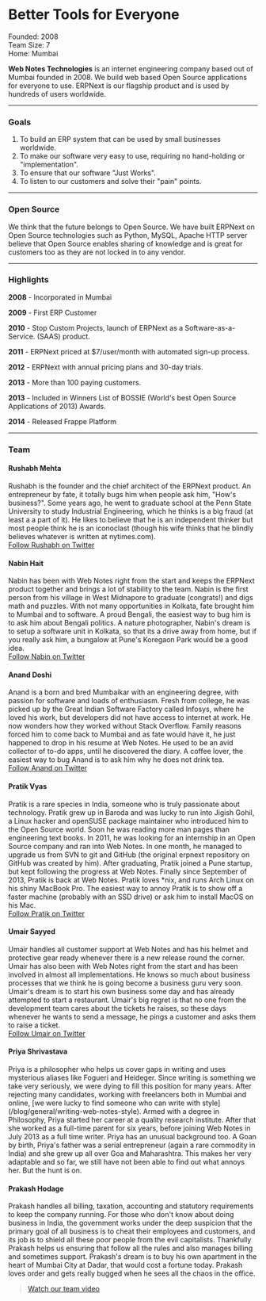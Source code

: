 # Better Tools for Everyone

<div class="well">
    <div class="row">
        <div class="col-xs-4"><i class="icon-calendar text-muted"></i> Founded: 2008</div>
        <div class="col-xs-4"><i class="icon-group text-muted"></i> Team Size: 7</div>
        <div class="col-xs-4"><i class="icon-map-marker text-muted"></i> Home: Mumbai</div>
    </div>
</div>

**Web Notes Technologies** is an internet engineering company based out of Mumbai founded in 2008. We build web based Open Source applications for everyone to use. ERPNext is our flagship product and is used by hundreds of users worldwide.

---

### Goals

1. To build an ERP system that can be used by small businesses worldwide.
1. To make our software very easy to use, requiring no hand-holding or "implementation".
1. To ensure that our software "Just Works".
1. To listen to our customers and solve their "pain" points.

---

### Open Source

We think that the future belongs to Open Source. We have built ERPNext on Open Source technologies such as Python, MySQL, Apache HTTP server believe that Open Source enables sharing of knowledge and is great for customers too as they are not locked in to any vendor.

---

### Highlights

**2008** - Incorporated in Mumbai

**2009** - First ERP Customer

**2010** - Stop Custom Projects, launch of ERPNext as a Software-as-a-Service. (SAAS) product.

**2011** - ERPNext priced at $7/user/month with automated sign-up process.

**2012** - ERPNext with annual pricing plans and 30-day trials.

**2013** - More than 100 paying customers.

**2013** - Included in Winners List of BOSSIE (World's best Open Source Applications of 2013) Awards.

**2014** - Released Frappe Platform

---

### Team

<div class="media">
	<div class="pull-left">
		<div class="media-object avatar avatar-large"
			style="background-image:url(/assets/frappe_io/images/webnotes/rushabh.gif)"></div>
	</div>
	<div class="media-body">
		<h4 class="media-heading">Rushabh Mehta</h4>
		Rushabh is the founder and the chief architect of the ERPNext product. An entrepreneur by fate, it totally bugs him when people ask him, "How's business?". Some years ago, he went to graduate school at the Penn State University to study Industrial Engineering, which he thinks is a big fraud (at least a a part of it). He likes to believe that he is an independent thinker but most people think he is an iconoclast (though his wife thinks that he blindly believes whatever is written at nytimes.com).
		<br><a href="http://twitter.com/rushabh_mehta"><i class="icon-twitter"></i> Follow Rushabh on Twitter</a>
	</div>
</div>
<div class="media">
	<div class="pull-left">
		<div class="media-object avatar avatar-large"
			style="background-image:url(/assets/frappe_io/images/webnotes/nabin.jpeg)"></div>
	</div>
	<div class="media-body">
		<h4 class="media-heading">Nabin Hait</h4>
		Nabin has been with Web Notes right from the start and keeps the ERPNext product together and brings a lot of stability to the team. Nabin is the first person from his village in West Midnapore to graduate (congrats!) and digs math and puzzles. With not many opportunities in Kolkata, fate brought him to Mumbai and to software. A proud Bengali, the easiest way to bug him is to ask him about Bengali politics. A nature photographer, Nabin's dream is to setup a software unit in Kolkata, so that its a drive away from home, but if you really ask him, a bungalow at Pune's Koregaon Park would be a good idea.
		<br><a href="http://twitter.com/nabinhait"><i class="icon-twitter"></i> Follow Nabin on Twitter</a>
	</div>
</div>
<div class="media">
	<div class="pull-left">
		<div class="media-object avatar avatar-large"
			style="background-image:url(/assets/frappe_io/images/webnotes/anand.jpg)"></div>
	</div>
	<div class="media-body">
		<h4 class="media-heading">Anand Doshi</h4>
		Anand is a born and bred Mumbaikar with an engineering degree, with passion for software and loads of enthusiasm. Fresh from college, he was picked up by the Great Indian Software Factory called Infosys, where he loved his work, but developers did not have access to internet at work. He now wonders how they worked without Stack Overflow. Family reasons forced him to come back to Mumbai and as fate would have it, he just happened to drop in his resume at Web Notes. He used to be an avid collector of to-do apps, until he discovered the diary. A coffee lover, the easiest way to bug Anand is to ask him why he does not drink tea.
		<br><a href="http://twitter.com/anandpdoshi"><i class="icon-twitter"></i> Follow Anand on Twitter</a>
	</div>
</div>
<div class="media">
	<div class="pull-left">
		<div class="media-object avatar avatar-large"
			style="background-image:url(/assets/frappe_io/images/webnotes/pratik.png)"></div>
	</div>
	<div class="media-body">
		<h4 class="media-heading">Pratik Vyas</h4>
		Pratik is a rare species in India, someone who is truly passionate about technology. Pratik grew up in Baroda and was lucky to run into Jigish Gohil, a Linux hacker and openSUSE package maintainer who introduced him to the Open Source world. Soon he was reading more man pages than engineering text books. In 2011, he was looking for an internship in an Open Source company and ran into Web Notes. In one month, he managed to upgrade us from SVN to git and GitHub (the original erpnext repository on GitHub was created by him). After graduating, Pratik joined a Pune startup, but kept following the progress at Web Notes. Finally since September of 2013, Pratik is back at Web Notes. Pratik loves *nix, and runs Arch Linux on his shiny MacBook Pro. The easiest way to annoy Pratik is to show off a faster machine (probably with an SSD drive) or ask him to install MacOS on his Mac.
		<br><a href="http://twitter.com/pdvyas"><i class="icon-twitter"></i> Follow Pratik on Twitter</a>
	</div>
</div>
<div class="media">
	<div class="pull-left">
		<div class="media-object avatar avatar-large"
			style="background-image:url(/assets/frappe_io/images/webnotes/umair.gif)"></div>
	</div>
	<div class="media-body">
		<h4 class="media-heading">Umair Sayyed</h4>
		Umair handles all customer support at Web Notes and has his helmet and protective gear ready whenever there is a new release round the corner. Umair has also been with Web Notes right from the start and has been involved in almost all implementations. He knows so much about business processes that we think he is going become a business guru very soon. Umair's dream is to start his own business some day and has already attempted to start a restaurant. Umair's big regret is that no one from the development team cares about the tickets he raises, so these days whenever he wants to send a message, he pings a customer and asks them to raise a ticket.
		<br><a href="http://twitter.com/umairsTWT"><i class="icon-twitter"></i> Follow Umair on Twitter</a>
	</div>
</div>
<div class="media">
	<div class="pull-left">
		<div class="media-object avatar avatar-large"
			style="background-image:url(/assets/frappe_io/images/webnotes/priya.png)"></div>
	</div>
	<div class="media-body">
		<h4 class="media-heading">Priya Shrivastava</h4>
		Priya is a philosopher who helps us cover gaps in writing and uses mysterious aliases like Fogueri and Heideger. Since writing is something we take very seriously, we were dying to fill this position for many years. After rejecting many candidates, working with freelancers both in Mumbai and online, [we were lucky to find someone who can write with style](/blog/general/writing-web-notes-style). Armed with a degree in Philosophy, Priya started her career at a quality research institute. After that she worked as a full-time parent for six years, before joining Web Notes in July 2013 as a full time writer. Priya has an unusual background too. A Goan by birth, Priya's father was a serial entrepreneur (again a rare commodity in India) and she grew up all over Goa and Maharashtra. This makes her very adaptable and so far, we still have not been able to find out what annoys her. But the hunt is on.
	</div>
</div>
<div class="media">
	<div class="pull-left">
		<div class="media-object avatar avatar-large"
			style="background-image:url(/assets/frappe_io/images/webnotes/prakash.gif)"></div>
	</div>
	<div class="media-body">
		<h4 class="media-heading">Prakash Hodage</h4>
		Prakash handles all billing, taxation, accounting and statutory requirements to keep the company running. For those who don't know about doing business in India, the government works under the deep suspicion that the primary goal of all business is to cheat their employees and customers, and its job is to shield all these poor people from the evil capitalists. Thankfully Prakash helps us ensuring that follow all the rules and also manages billing and sometimes support. Prakash's dream is to buy his own apartment in the heart of Mumbai City at Dadar, that would cost a fortune today. Prakash loves order and gets really bugged when he sees all the chaos in the office.
	</div>
</div>

<blockquote><a href="https://www.youtube.com/watch?v=zRoFnqN6kPU" target="_blank"><i class="icon-youtube"></i> Watch our team video</a></blockquote>
